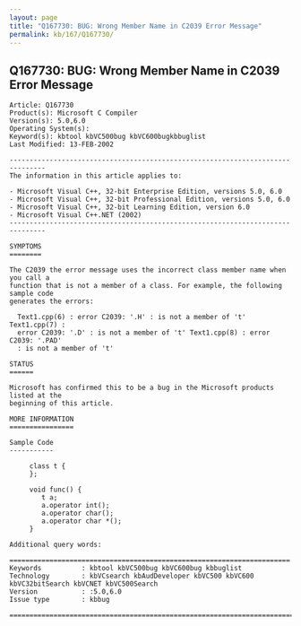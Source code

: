 ```yaml
---
layout: page
title: "Q167730: BUG: Wrong Member Name in C2039 Error Message"
permalink: kb/167/Q167730/
---
```


## Q167730: BUG: Wrong Member Name in C2039 Error Message

	Article: Q167730
	Product(s): Microsoft C Compiler
	Version(s): 5.0,6.0
	Operating System(s): 
	Keyword(s): kbtool kbVC500bug kbVC600bugkbbuglist
	Last Modified: 13-FEB-2002
	
	-------------------------------------------------------------------------------
	The information in this article applies to:
	
	- Microsoft Visual C++, 32-bit Enterprise Edition, versions 5.0, 6.0 
	- Microsoft Visual C++, 32-bit Professional Edition, versions 5.0, 6.0 
	- Microsoft Visual C++, 32-bit Learning Edition, version 6.0 
	- Microsoft Visual C++.NET (2002) 
	-------------------------------------------------------------------------------
	
	SYMPTOMS
	========
	
	The C2039 the error message uses the incorrect class member name when you call a
	function that is not a member of a class. For example, the following sample code
	generates the errors:
	
	  Text1.cpp(6) : error C2039: '.H' : is not a member of 't' Text1.cpp(7) :
	  error C2039: '.D' : is not a member of 't' Text1.cpp(8) : error C2039: '.PAD'
	  : is not a member of 't'
	
	STATUS
	======
	
	Microsoft has confirmed this to be a bug in the Microsoft products listed at the
	beginning of this article.
	
	MORE INFORMATION
	================
	
	Sample Code
	-----------
	
	     class t {
	     };
	
	     void func() {
	        t a;
	        a.operator int();
	        a.operator char();
	        a.operator char *();
	     }
	
	Additional query words:
	
	======================================================================
	Keywords          : kbtool kbVC500bug kbVC600bug kbbuglist
	Technology        : kbVCsearch kbAudDeveloper kbVC500 kbVC600 kbVC32bitSearch kbVCNET kbVC500Search
	Version           : :5.0,6.0
	Issue type        : kbbug
	
	=============================================================================
	
